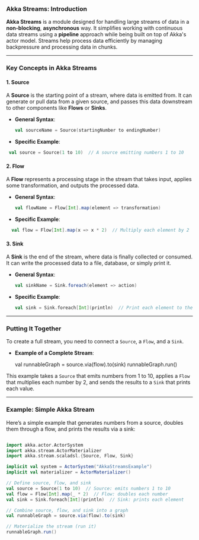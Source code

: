 ### Akka Streams: Introduction

**Akka Streams** is a module designed for handling large streams of data in a **non-blocking**, **asynchronous** way. It simplifies working with continuous data streams using a **pipeline** approach while being built on top of Akka's actor model. Streams help process data efficiently by managing backpressure and processing data in chunks.

---

### Key Concepts in Akka Streams

#### 1. **Source**

A **Source** is the starting point of a stream, where data is emitted from. It can generate or pull data from a given source, and passes this data downstream to other components like **Flows** or **Sinks**.

- **General Syntax**:
  ```scala
  val sourceName = Source(startingNumber to endingNumber)
  ```

- **Specific Example**:
 ```scala
  val source = Source(1 to 10)  // A source emitting numbers 1 to 10
  ```

#### 2. **Flow**

A **Flow** represents a processing stage in the stream that takes input, applies some transformation, and outputs the processed data.

- **General Syntax**:
  ```scala
  val flowName = Flow[Int].map(element => transformation)
  ```

- **Specific Example**:
```scala
  val flow = Flow[Int].map(x => x * 2)  // Multiply each element by 2
  ```

#### 3. **Sink**

A **Sink** is the end of the stream, where data is finally collected or consumed. It can write the processed data to a file, database, or simply print it.

- **General Syntax**:
  ```scala
  val sinkName = Sink.foreach(element => action)
  ```

- **Specific Example**:
  ```scala
  val sink = Sink.foreach[Int](println)  // Print each element to the console
  ```

---

### Putting It Together

To create a full stream, you need to connect a `Source`, a `Flow`, and a `Sink`. 

- **Example of a Complete Stream**:
  >>> 
  val runnableGraph = source.via(flow).to(sink)
  runnableGraph.run()
  >>>

This example takes a `Source` that emits numbers from 1 to 10, applies a `Flow` that multiplies each number by 2, and sends the results to a `Sink` that prints each value.

---

### Example: Simple Akka Stream
Here’s a simple example that generates numbers from a source, doubles them through a flow, and prints the results via a sink:

```scala

import akka.actor.ActorSystem
import akka.stream.ActorMaterializer
import akka.stream.scaladsl.{Source, Flow, Sink}

implicit val system = ActorSystem("AkkaStreamsExample")
implicit val materializer = ActorMaterializer()

// Define source, flow, and sink
val source = Source(1 to 10)  // Source: emits numbers 1 to 10
val flow = Flow[Int].map(_ * 2)  // Flow: doubles each number
val sink = Sink.foreach[Int](println)  // Sink: prints each element

// Combine source, flow, and sink into a graph
val runnableGraph = source.via(flow).to(sink)

// Materialize the stream (run it)
runnableGraph.run()
```
